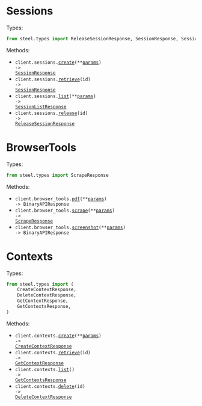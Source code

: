 # Sessions

Types:

```python
from steel.types import ReleaseSessionResponse, SessionResponse, SessionListResponse
```

Methods:

- <code title="post /v1/sessions">client.sessions.<a href="./src/steel/resources/sessions.py">create</a>(\*\*<a href="src/steel/types/session_create_params.py">params</a>) -> <a href="./src/steel/types/session_response.py">SessionResponse</a></code>
- <code title="get /v1/sessions/{id}">client.sessions.<a href="./src/steel/resources/sessions.py">retrieve</a>(id) -> <a href="./src/steel/types/session_response.py">SessionResponse</a></code>
- <code title="get /v1/sessions">client.sessions.<a href="./src/steel/resources/sessions.py">list</a>(\*\*<a href="src/steel/types/session_list_params.py">params</a>) -> <a href="./src/steel/types/session_list_response.py">SessionListResponse</a></code>
- <code title="get /v1/sessions/{id}/release">client.sessions.<a href="./src/steel/resources/sessions.py">release</a>(id) -> <a href="./src/steel/types/release_session_response.py">ReleaseSessionResponse</a></code>

# BrowserTools

Types:

```python
from steel.types import ScrapeResponse
```

Methods:

- <code title="post /v1/pdf">client.browser_tools.<a href="./src/steel/resources/browser_tools.py">pdf</a>(\*\*<a href="src/steel/types/browser_tool_pdf_params.py">params</a>) -> BinaryAPIResponse</code>
- <code title="post /v1/scrape">client.browser_tools.<a href="./src/steel/resources/browser_tools.py">scrape</a>(\*\*<a href="src/steel/types/browser_tool_scrape_params.py">params</a>) -> <a href="./src/steel/types/scrape_response.py">ScrapeResponse</a></code>
- <code title="post /v1/screenshot">client.browser_tools.<a href="./src/steel/resources/browser_tools.py">screenshot</a>(\*\*<a href="src/steel/types/browser_tool_screenshot_params.py">params</a>) -> BinaryAPIResponse</code>

# Contexts

Types:

```python
from steel.types import (
    CreateContextResponse,
    DeleteContextResponse,
    GetContextResponse,
    GetContextsResponse,
)
```

Methods:

- <code title="post /v1/context">client.contexts.<a href="./src/steel/resources/contexts.py">create</a>(\*\*<a href="src/steel/types/context_create_params.py">params</a>) -> <a href="./src/steel/types/create_context_response.py">CreateContextResponse</a></code>
- <code title="get /v1/context/{id}">client.contexts.<a href="./src/steel/resources/contexts.py">retrieve</a>(id) -> <a href="./src/steel/types/get_context_response.py">GetContextResponse</a></code>
- <code title="get /v1/context">client.contexts.<a href="./src/steel/resources/contexts.py">list</a>() -> <a href="./src/steel/types/get_contexts_response.py">GetContextsResponse</a></code>
- <code title="delete /v1/context/{id}">client.contexts.<a href="./src/steel/resources/contexts.py">delete</a>(id) -> <a href="./src/steel/types/delete_context_response.py">DeleteContextResponse</a></code>
